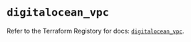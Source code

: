# `digitalocean_vpc`

Refer to the Terraform Registory for docs: [`digitalocean_vpc`](https://registry.terraform.io/providers/digitalocean/digitalocean/2.34.1/docs/resources/vpc).
